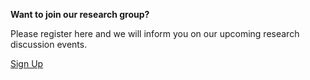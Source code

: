 **Want to join our research group?**

Please register here and we will inform you on our upcoming research discussion events. 

<a target="_blank" class="btn btn-default" href="https://docs.google.com/forms/d/1Kps7OGiYklXCpHMMZjyyOxhLyZEZ135KWhXYhNyzKFU/viewform">Sign Up</a>
